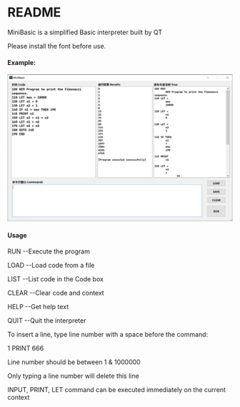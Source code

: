 # README

MiniBasic is a simplified Basic interpreter built by QT

Please install the font before use.

#### Example:

![](.\example.png)

#### Usage

RUN --Execute the program

LOAD --Load code from a file

LIST --List code in the Code box

CLEAR --Clear code and context

HELP --Get help text

QUIT --Quit the interpreter



To insert a line, type line number with a space before the command:

1 PRINT 666

Line number should be between 1 & 1000000

Only typing a line number will delete this line



INPUT, PRINT, LET command can be executed immediately on the current context